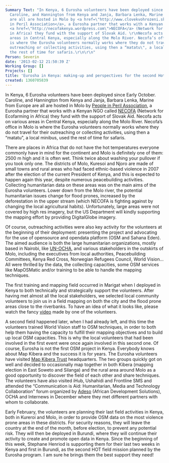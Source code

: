 ```yaml
---
Summary Text: "In Kenya, 6 Eurosha volunteers have been deployed since Early October.
  Caroline, and Hannington from Kenya and Janja, Barbara Lenka, Marine from Europe
  are all are hosted in Molo by <a href=\"http://www.clovekvohrozeni.sk/en/\">People
  in Peril Association</a>, a Eurosha partner that works with a Kenyan NGO called
  <a href=\"http://necofakenya.wordpress.com\">NECOFA</a> (Network for Ecofarming
  in Africa) they fund with the support of Slovak Aid. \r\nNecofa acts on various
  areas in Central Kenya, especially along the Molo River. Necofa’s office in Molo
  is where the Eurosha volunteers normally works where they do not travel for their
  outreaching or collecting activities, using then a “matatu\", a local minibus, used
  the rest of time for safaris.\r\n\r\n"
Person: Severin
date: '2013-02-12 21:50:39 Z'
Working Group: []
Projects: []
title: 'Eurosha in Kenya: making-up and perspectives for the second Hot support'
created: 1360705839
---
```

<p>In Kenya, 6 Eurosha volunteers have been deployed since Early October. Caroline, and Hannington from Kenya and Janja, Barbara Lenka, Marine from Europe are all are hosted in Molo by <a href="http://www.clovekvohrozeni.sk/en/">People in Peril Association</a>, a Eurosha partner that works with a Kenyan NGO called <a href="http://necofakenya.wordpress.com">NECOFA</a> (Network for Ecofarming in Africa) they fund with the support of Slovak Aid. Necofa acts on various areas in Central Kenya, especially along the Molo River. Necofa’s office in Molo is where the Eurosha volunteers normally works where they do not travel for their outreaching or collecting activities, using then a “matatu", a local minibus, used the rest of time for safaris.</p><p>There are places in Africa that do not have the hot temperatures everyone commonly have in mind for the continent and Molo is definitely one of them: 2500 m high and it is often wet. Think twice about washing your pullover if you took only one. The districts of Molo, Kuresoi and Njoro are made of small towns and rural areas who had faced ethnic-based violence in 2007 after the election of the current President of Kenya, and this is expected to happen again this year, despite numerous peacebuilding activities. Collecting humanitarian data on these areas was on the main aims of the Eurosha volunteers. Lower down from the Molo river, the potential humanitarian issues change for flood prones, increased by the deforestation in the upper stream (which NECOFA is fighting against by changing the local agricultural habits). Unfortunately, large areas were not covered by high res imagery, but the US Department will kindly supporting the mapping effort by providing DigitalGlobe imagery.</p><p>Of course, outreaching activities were also key activity for the volunteers at the beginning of their deployment: presenting the project and advocating for the use of opensource and opendata platform (OSM and Sahana Eden). The aimed audience is both the large humanitarian organizations, mostly based in Nairobi, like <a href="http://www.unocha.org/eastern-africa/">UN-OCHA</a>, and various stakeholders in the outskirts of Molo, including the executives from local authorities, Peacebuilding Committees, Kenya Red Cross, Norwegian Refugees Council, World Vision... All were thrilled by the data, the collecting capacities, some OSM services like MapOSMatic and/or training to be able to handle the mapping techniques.</p><p>The first training and mapping field occurred in Marigat when I deployed in Kenya to both technically and strategically support the volunteers. After having met almost all the local stakeholders, we selected local community volunteers to join us in a field mapping on both the city and the flood prone areas close to the riverbanks. To have an idea of what it looks like, please watch the fancy <a href="vimeo.com/54556023">video</a> made by one of the volunteers.</p><p>A second field happened later, when I had already left, and this time the volunteers trained World Vision staff to OSM techniques, in order to both help them having the capacity to fulfill their mapping objectives and to build up local OSM capacities. This is why the local volunteers that had been involved in the first event were once again involved in this second one. Of course, Eurosha is not the first OSM project in Kenya. Everybody knows about Map Kibera and the success it is for years. The Eurosha volunteers have visited <a href="http://www.mapkibera.org/blog/tag/map-kibera-trust/">Map Kibera Trust</a> headquarters. The two groups quickly got on well and decided to occasionally map together in both Kibera (mapping election in East Soweto and Silanga) and the rural area around Molo as a good opportunity to discover the field of each other and share techniques. The volunteers have also visited iHub, Ushahidi and Frontline SMS and attended the “Communication is Aid: Humanitarian, Media and Technology Collaboration" forum organized by <a href="http://adesoafrica.org/">Adeso</a> (African Development Solutions), OCHA and Internews in December where they met different partners with whom to collaborate.</p><p>Early February, the volunteers are planning their last field activities in Kenya, both in Kureroi and Molo, in order to provide OSM data on the most violence prone areas in these districts. For security reasons, they will leave the country at the end of the month, before election, to prevent any potential risk. They will then be deployed in Burundi, where they will continue their activity to create and promote open data in Kenya. Since the beginning of this week, Stephane Henriod is supporting them for their last two weeks in Kenya and first in Burundi, as the second HOT field mission planned by the Eurosha program. I am sure he brings them the best support they need!</p>
